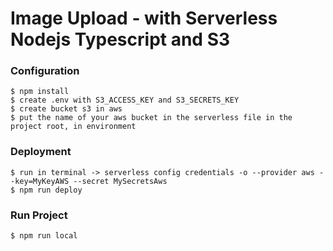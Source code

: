 # Image Upload - with Serverless Nodejs Typescript and S3

### Configuration

```
$ npm install
$ create .env with S3_ACCESS_KEY and S3_SECRETS_KEY
$ create bucket s3 in aws
$ put the name of your aws bucket in the serverless file in the project root, in environment
```

### Deployment

```
$ run in terminal -> serverless config credentials -o --provider aws --key=MyKeyAWS --secret MySecretsAws
$ npm run deploy
```

### Run Project

```
$ npm run local
```
